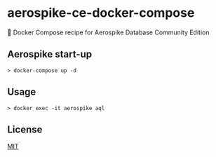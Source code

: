 # aerospike-ce-docker-compose
🚢 Docker Compose recipe for Aerospike Database Community Edition

## Aerospike start-up

```console
> docker-compose up -d
```

## Usage

```console
> docker exec -it aerospike aql
```

## License

[MIT](LICENSE)